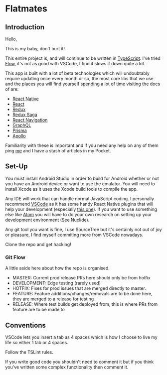 # Flatmates

## Introduction

Hello,

This is my baby, don't hurt it!

This entire project is, and will continue to be written in [TypeScript](https://www.typescriptlang.org/). I've tried [Flow](https://flow.org/), it's not as good with VSCode, I find it slows it down quite a lot.

This app is built with a lot of beta technologies which will undoubtably require updating once every month or so, the most core libs that we use and the places you will find yourself spending a lot of time visiting the docs of are:

- [React Native](https://facebook.github.io/react-native/)
- [React](https://reactjs.org/)
- [Redux](https://redux.js.org)
- [Redux Saga](https://redux-saga.js.org/)
- [React Navigation](https://reactnavigation.org)
- [GraphQL](http://graphql.org/)
- [Prisma](https://www.prismagraphql.com/)
- [Apollo](https://www.apollographql.com/)

Familiarity with these is important and if you need any help on any of them ping [me](mailto:joseph@fazzino.net) and I have a stash of articles in my Pocket.

## Set-Up

You must install Android Studio in order to build for Android whether or not you have an Android device or want to use the emulator. You will need to install Xcode as it uses the Xcode build tools to compile the app.

Any IDE will work that can handle normal JavaScript coding. I personally recommend [VSCode](https://code.visualstudio.com/) as it has some handy React Native plugins that will help your development (especially [this one](https://github.com/Microsoft/vscode-react-native)). If you want to use something else like [Atom](https://ide.atom.io) you will have to do your own research on setting up your development environment (See Nuclide).

Any git tool you want is fine, I use SourceTree but it's certainly not out of joy or pleasure, I find myself commiting more from VSCode nowadays.

Clone the repo and get hacking!

### Git Flow
A little aside here about how the repo is organised.

- MASTER: Current prod release PRs here should only be from hotfix
- DEVELOPMENT: Edge testing (rarely used)
- HOTFIX: Fixes for prod issues that are merged directly to master.
- FEATURE: Feature additions/changes/removals are to be done here, they are merged to a release for testing
- RELEASE: Where test builds get deployed from, this is where PRs from feature are to be made to

## Conventions

VSCode lets you insert a tab as 4 spaces which is how I choose to live my life so either 1 tab or 4 spaces.

Follow the TSLint rules.

If you write good code you shouldn't need to comment it but if you think you've written some complex functionality then comment it.
